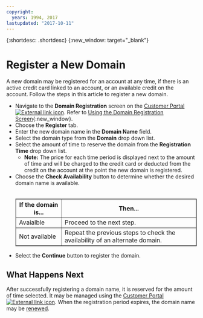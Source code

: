 ```yaml
---
copyright:
  years: 1994, 2017
lastupdated: "2017-10-11"
---
```


{:shortdesc: .shortdesc}
{:new_window: target="_blank"}

# Register a New Domain

A new domain may be registered for an account at any time, if there is an active credit card linked to an account, or an available credit on the account. Follow the steps in this article to register a new domain.

* Navigate to the **Domain Registration** screen on the [Customer Portal ![External link icon](../../icons/launch-glyph.svg "External link icon")](https://control.softlayer.com/). Refer to [Using the Domain Registration Screen](use-domain-reg-screen.html){:new_window}.
* Choose the **Register** tab.
* Enter the new domain name in the **Domain Name** field.
* Select the domain type from the **Domain** drop down list.
* Select the amount of time to reserve the domain from the **Registration Time** drop down list.
  * **Note:** The price for each time period is displayed next to the amount of time and will be charged to the credit card or deducted from the credit on the account at the point the new domain is registered.
* Choose the **Check Availability** button to determine whether the desired domain name is available.<br/><br/><table border="1"><tbody><tr><th>If the domain is...</th><th>Then...</th></tr><tr><td>Avaialble</td><td>Proceed to the next step.</td></tr><tr><td>Not available</td><td>Repeat the previous steps to check the availability of an alternate domain.</td></tr></tbody></table>
* Select the **Continue** button to register the domain.

## What Happens Next

After successfully registering a domain name, it is reserved for the amount of time selected. It may be managed using the [Customer Portal ![External link icon](../../icons/launch-glyph.svg "External link icon")](https://control.softlayer.com/). When the registration period expires, the domain name may be [renewed](renew-multiple-existing-domains.html).
